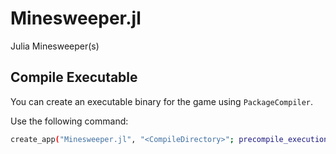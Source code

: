 # Minesweeper.jl
Julia Minesweeper(s)

## Compile Executable
You can create an executable binary for the game using `PackageCompiler`.

Use the following command:
```sh
create_app("Minesweeper.jl", "<CompileDirectory>"; precompile_execution_file="Minesweeper.jl/build/precompile_execution.jl")
```